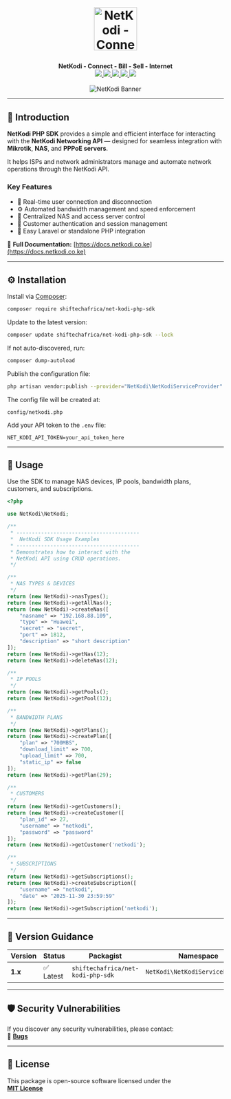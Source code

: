 # <p align="center"><a href="https://netkodi.co.ke/" target="_blank"><img width="100" src="https://shiftechafrica.com/img/logo.png" alt="NetKodi - Connect - Bill - Sell - Internet"></a></p>

<p align="center">
  <b>NetKodi - Connect - Bill - Sell - Internet</b><br>
  <a href="https://github.com/SHIFTECH-AFRICA/net-kodi-php-sdk/issues">
    <img src="https://img.shields.io/github/issues/SHIFTECH-AFRICA/net-kodi-php-sdk.svg">
  </a>
  <a href="https://github.com/SHIFTECH-AFRICA/net-kodi-php-sdk/network/members">
    <img src="https://img.shields.io/github/forks/SHIFTECH-AFRICA/net-kodi-php-sdk.svg">
  </a>
  <a href="https://github.com/SHIFTECH-AFRICA/net-kodi-php-sdk/stargazers">
    <img src="https://img.shields.io/github/stars/SHIFTECH-AFRICA/net-kodi-php-sdk.svg">
  </a>
  <a href="https://packagist.org/packages/shiftechafrica/net-kodi-php-sdk">
    <img src="https://poser.pugx.org/shiftechafrica/net-kodi-php-sdk/v/stable">
  </a>
  <a href="https://packagist.org/packages/shiftechafrica/net-kodi-php-sdk">
    <img src="https://poser.pugx.org/shiftechafrica/net-kodi-php-sdk/downloads">
  </a>
  <br><br>
  <img src="https://alphabet.nyc3.cdn.digitaloceanspaces.com/shared/netkodi/netkodi3.png" alt="NetKodi Banner">
</p>

---

## 🚀 Introduction

**NetKodi PHP SDK** provides a simple and efficient interface for interacting with the **NetKodi Networking API** — designed for seamless integration with **Mikrotik**, **NAS**, and **PPPoE servers**.

It helps ISPs and network administrators manage and automate network operations through the NetKodi API.

### Key Features
- 🔌 Real-time user connection and disconnection
- ⚙️ Automated bandwidth management and speed enforcement
- 🧩 Centralized NAS and access server control
- 👥 Customer authentication and session management
- 🧠 Easy Laravel or standalone PHP integration

📘 **Full Documentation:** [https://docs.netkodi.co.ke](https://docs.netkodi.co.ke)

---

## ⚙️ Installation

Install via [Composer](https://getcomposer.org/):

```bash
composer require shiftechafrica/net-kodi-php-sdk
```

Update to the latest version:
```bash
composer update shiftechafrica/net-kodi-php-sdk --lock
```

If not auto-discovered, run:
```bash
composer dump-autoload
```

Publish the configuration file:
```bash
php artisan vendor:publish --provider="NetKodi\NetKodiServiceProvider"
```

The config file will be created at:
```
config/netkodi.php
```

Add your API token to the `.env` file:
```dotenv
NET_KODI_API_TOKEN=your_api_token_here
```

---

## 🧩 Usage

Use the SDK to manage NAS devices, IP pools, bandwidth plans, customers, and subscriptions.

```php
<?php

use NetKodi\NetKodi;

/**
 * ----------------------------------------
 *  NetKodi SDK Usage Examples
 * ----------------------------------------
 * Demonstrates how to interact with the
 * NetKodi API using CRUD operations.
 */

/**
 * NAS TYPES & DEVICES
 */
return (new NetKodi)->nasTypes();
return (new NetKodi)->getAllNas();
return (new NetKodi)->createNas([
    "nasname" => "192.168.88.109",
    "type" => "Huawei",
    "secret" => "secret",
    "port" => 1812,
    "description" => "short description"
]);
return (new NetKodi)->getNas(12);
return (new NetKodi)->deleteNas(12);

/**
 * IP POOLS
 */
return (new NetKodi)->getPools();
return (new NetKodi)->getPool(12);

/**
 * BANDWIDTH PLANS
 */
return (new NetKodi)->getPlans();
return (new NetKodi)->createPlan([
    "plan" => "700MBS",
    "download_limit" => 700,
    "upload_limit" => 700,
    "static_ip" => false
]);
return (new NetKodi)->getPlan(29);

/**
 * CUSTOMERS
 */
return (new NetKodi)->getCustomers();
return (new NetKodi)->createCustomer([
    "plan_id" => 27,
    "username" => "netkodi",
    "password" => "password"
]);
return (new NetKodi)->getCustomer('netkodi');

/**
 * SUBSCRIPTIONS
 */
return (new NetKodi)->getSubscriptions();
return (new NetKodi)->createSubscription([
    "username" => "netkodi",
    "date" => "2025-11-30 23:59:59"
]);
return (new NetKodi)->getSubscription('netkodi');
```

---

## 🧭 Version Guidance

| Version | Status | Packagist | Namespace | Release |
|----------|--------|------------|------------|----------|
| **1.x** | ✅ Latest | `shiftechafrica/net-kodi-php-sdk` | `NetKodi\NetKodiServiceProvider` | [v1.0.0](https://github.com/SHIFTECH-AFRICA/net-kodi-php-sdk/releases/tag/v1.0.0) |

---

## 🛡️ Security Vulnerabilities

If you discover any security vulnerabilities, please contact:  
📧 **[Bugs](mailto:bugs@shiftech.co.ke)**

---

## 📄 License

This package is open-source software licensed under the  
**[MIT License](https://opensource.org/licenses/MIT)**

